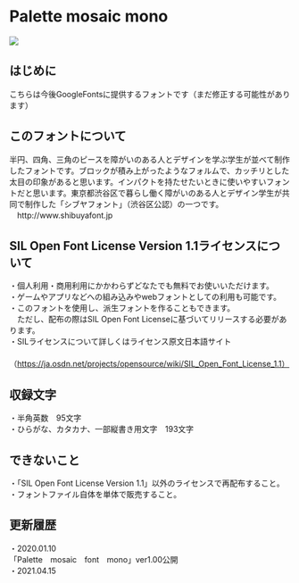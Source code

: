 # Palette mosaic mono

<img src="./palettemosaicfontmono.jpeg" />

<h2>はじめに</h2>
こちらは今後GoogleFontsに提供するフォントです（まだ修正する可能性があります）<br />

<h2>このフォントについて</h2>
半円、四角、三角のピースを障がいのある人とデザインを学ぶ学生が並べて制作したフォントです。ブロックが積み上がったようなフォルムで、カッチリとした太目の印象があると思います。インパクトを持たせたいときに使いやすいフォントだと思います。東京都渋谷区で暮らし働く障がいのある人とデザイン学生が共同で制作した「シブヤフォント」（渋谷区公認）の一つです。
　http://www.shibuyafont.jp<br />

<h2>SIL Open Font License Version 1.1ライセンスについて</h2>

・個人利用・商用利用にかかわらずどなたでも無料でお使いいただけます。<br />
・ゲームやアプリなどへの組み込みやwebフォントとしての利用も可能です。<br />
・このフォントを使用し、派生フォントを作ることもできます。<br />
　ただし、配布の際はSIL Open Font Licenseに基づいてリリースする必要があります。<br />
・SILライセンスについて詳しくはライセンス原文日本語サイト<br />
　（https://ja.osdn.net/projects/opensource/wiki/SIL_Open_Font_License_1.1）<br />

<h2>収録文字</h2>
・半角英数　95文字<br />
・ひらがな、カタカナ、一部縦書き用文字　193文字<br />

<h2>できないこと</h2>
・「SIL Open Font License Version 1.1」以外のライセンスで再配布すること。<br />
・フォントファイル自体を単体で販売すること。<br />


<h2>更新履歴</h2>

・2020.01.10<br />
「Palette　mosaic　font　mono」ver1.00公開<br />
・2021.04.15<br />
